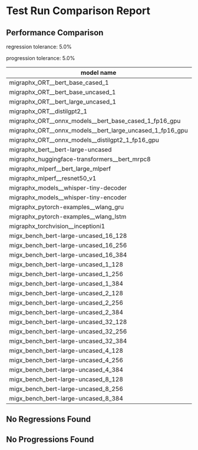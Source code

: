 # Test Run Comparison Report

## Performance Comparison

regression tolerance: 5.0%

progression tolerance: 5.0%

|model name|exit_status|analysis|old_time_ms|new_time_ms|change_ms|percent_change|
|---|---|---|---|---|---|---|
|migraphx_ORT__bert_base_cased_1|PASS|within tol|105.669|105.0056|-0.6634|-0.63%|
|migraphx_ORT__bert_base_uncased_1|PASS|within tol|107.7257|104.2278|-3.4979|-3.25%|
|migraphx_ORT__bert_large_uncased_1|PASS|within tol|471.6253|468.2113|-3.414|-0.72%|
|migraphx_ORT__distilgpt2_1|PASS|within tol|60.4139|59.0048|-1.4091|-2.33%|
|migraphx_ORT__onnx_models__bert_base_cased_1_fp16_gpu|Numerics|within tol|62.8198|63.5523|0.7324|1.17%|
|migraphx_ORT__onnx_models__bert_large_uncased_1_fp16_gpu|Numerics|within tol|268.9543|270.1149|1.1606|0.43%|
|migraphx_ORT__onnx_models__distilgpt2_1_fp16_gpu|Numerics|within tol|33.6087|34.0862|0.4775|1.42%|
|migraphx_bert__bert-large-uncased|PASS|progression|83.6869|19.5146|-64.1724|-76.68%|
|migraphx_huggingface-transformers__bert_mrpc8|PASS|within tol|7.2645|7.0477|-0.2168|-2.98%|
|migraphx_mlperf__bert_large_mlperf|Numerics|progression|52.4484|27.7707|-24.6777|-47.05%|
|migraphx_mlperf__resnet50_v1|PASS|progression|5.2478|4.9561|-0.2917|-5.56%|
|migraphx_models__whisper-tiny-decoder|PASS|within tol|42.5175|42.9138|0.3962|0.93%|
|migraphx_models__whisper-tiny-encoder|Numerics|within tol|46.2091|45.9785|-0.2306|-0.5%|
|migraphx_pytorch-examples__wlang_gru|PASS|within tol|17.0079|17.4309|0.4231|2.49%|
|migraphx_pytorch-examples__wlang_lstm|PASS|regression|6.6775|7.6375|0.96|14.38%|
|migraphx_torchvision__inceptioni1|PASS|within tol|4.9325|4.908|-0.0246|-0.5%|
|migx_bench_bert-large-uncased_16_128|PASS|within tol|32.4048|33.0729|0.6681|2.06%|
|migx_bench_bert-large-uncased_16_256|PASS|within tol|54.7525|55.2948|0.5423|0.99%|
|migx_bench_bert-large-uncased_16_384|Numerics|within tol|72.178|73.9197|1.7417|2.41%|
|migx_bench_bert-large-uncased_1_128|PASS|within tol|11.9332|12.3517|0.4185|3.51%|
|migx_bench_bert-large-uncased_1_256|PASS|within tol|12.2396|12.6668|0.4272|3.49%|
|migx_bench_bert-large-uncased_1_384|PASS|regression|19.0465|20.5896|1.5431|8.1%|
|migx_bench_bert-large-uncased_2_128|PASS|within tol|12.6452|12.6509|0.0057|0.04%|
|migx_bench_bert-large-uncased_2_256|PASS|regression|13.235|23.2665|10.0315|75.8%|
|migx_bench_bert-large-uncased_2_384|PASS|within tol|20.9051|20.9022|-0.0029|-0.01%|
|migx_bench_bert-large-uncased_32_128|PASS|within tol|67.5209|68.1962|0.6752|1.0%|
|migx_bench_bert-large-uncased_32_256|PASS|within tol|100.9518|102.8813|1.9295|1.91%|
|migx_bench_bert-large-uncased_32_384|Numerics|within tol|143.9472|143.3095|-0.6377|-0.44%|
|migx_bench_bert-large-uncased_4_128|PASS|within tol|14.3027|14.2329|-0.0697|-0.49%|
|migx_bench_bert-large-uncased_4_256|PASS|within tol|16.944|17.0451|0.1012|0.6%|
|migx_bench_bert-large-uncased_4_384|PASS|progression|69.0023|25.9708|-43.0315|-62.36%|
|migx_bench_bert-large-uncased_8_128|PASS|within tol|19.505|19.34|-0.165|-0.85%|
|migx_bench_bert-large-uncased_8_256|PASS|within tol|26.9964|27.3233|0.3269|1.21%|
|migx_bench_bert-large-uncased_8_384|PASS|within tol|40.4622|40.5037|0.0416|0.1%|

## No Regressions Found

## No Progressions Found


